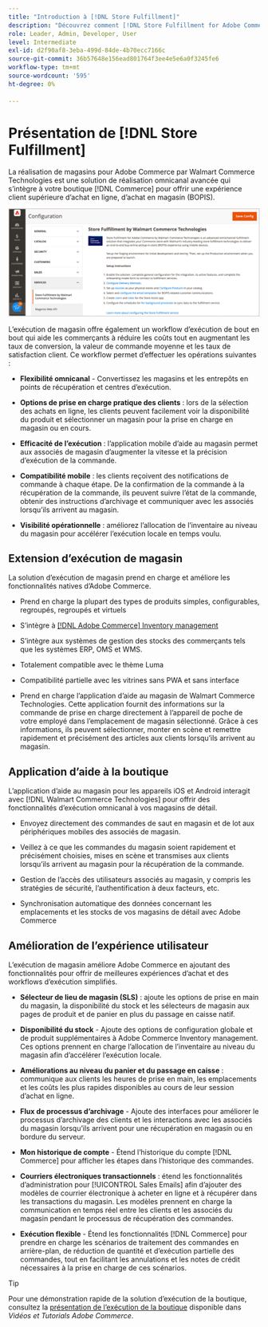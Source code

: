 ```yaml
---
title: "Introduction à [!DNL Store Fulfillment]"
description: "Découvrez comment [!DNL Store Fulfillment for Adobe Commerce by Walmart Commerce Technologies] prend en charge l’achat en ligne, la prise en charge en magasin (BOPIS) pour les clients. Utilisez le mobile d’assistance au magasin pour rationaliser l’exécution BOPIS et le traitement des commandes pour les associés au magasin et les clients Commerce."
role: Leader, Admin, Developer, User
level: Intermediate
exl-id: d2f90af8-3eba-499d-84de-4b70ecc7166c
source-git-commit: 36b57648e156ead801764f3ee4e5e6a0f3245fe6
workflow-type: tm+mt
source-wordcount: '595'
ht-degree: 0%

---
```


# Présentation de [!DNL Store Fulfillment]

La réalisation de magasins pour Adobe Commerce par Walmart Commerce Technologies est une solution de réalisation omnicanal avancée qui s’intègre à votre boutique [!DNL Commerce] pour offrir une expérience client supérieure d’achat en ligne, d’achat en magasin (BOPIS).

![ {Store Fulfillment solution Configuration de l’Adobe d’administration](assets/store-fulfillment-admin-home.png)

L’exécution de magasin offre également un workflow d’exécution de bout en bout qui aide les commerçants à réduire les coûts tout en augmentant les taux de conversion, la valeur de commande moyenne et les taux de satisfaction client. Ce workflow permet d’effectuer les opérations suivantes :

* **Flexibilité omnicanal** - Convertissez les magasins et les entrepôts en points de récupération et centres d’exécution.

* **Options de prise en charge pratique des clients** : lors de la sélection des achats en ligne, les clients peuvent facilement voir la disponibilité du produit et sélectionner un magasin pour la prise en charge en magasin ou en cours.

* **Efficacité de l’exécution** : l’application mobile d’aide au magasin permet aux associés de magasin d’augmenter la vitesse et la précision d’exécution de la commande.

* **Compatibilité mobile** : les clients reçoivent des notifications de commande à chaque étape. De la confirmation de la commande à la récupération de la commande, ils peuvent suivre l’état de la commande, obtenir des instructions d’archivage et communiquer avec les associés lorsqu’ils arrivent au magasin.

* **Visibilité opérationnelle** : améliorez l’allocation de l’inventaire au niveau du magasin pour accélérer l’exécution locale en temps voulu.

## Extension d’exécution de magasin

La solution d’exécution de magasin prend en charge et améliore les fonctionnalités natives d’Adobe Commerce.

* Prend en charge la plupart des types de produits simples, configurables, regroupés, regroupés et virtuels

* S’intègre à [[!DNL Adobe Commerce] Inventory management](https://docs.magento.com/user-guide/catalog/inventory-learn-more.html)

* S’intègre aux systèmes de gestion des stocks des commerçants tels que les systèmes ERP, OMS et WMS.

* Totalement compatible avec le thème Luma

* Compatibilité partielle avec les vitrines sans PWA et sans interface

* Prend en charge l’application d’aide au magasin de Walmart Commerce Technologies. Cette application fournit des informations sur la commande de prise en charge directement à l’appareil de poche de votre employé dans l’emplacement de magasin sélectionné. Grâce à ces informations, ils peuvent sélectionner, monter en scène et remettre rapidement et précisément des articles aux clients lorsqu’ils arrivent au magasin.

## Application d’aide à la boutique

L’application d’aide au magasin pour les appareils iOS et Android interagit avec [!DNL Walmart Commerce Technologies] pour offrir des fonctionnalités d’exécution omnicanal à vos magasins de détail.

* Envoyez directement des commandes de saut en magasin et de lot aux périphériques mobiles des associés de magasin.

* Veillez à ce que les commandes du magasin soient rapidement et précisément choisies, mises en scène et transmises aux clients lorsqu’ils arrivent au magasin pour la récupération de la commande.

* Gestion de l’accès des utilisateurs associés au magasin, y compris les stratégies de sécurité, l’authentification à deux facteurs, etc.

* Synchronisation automatique des données concernant les emplacements et les stocks de vos magasins de détail avec Adobe Commerce

## Amélioration de l’expérience utilisateur

L’exécution de magasin améliore Adobe Commerce en ajoutant des fonctionnalités pour offrir de meilleures expériences d’achat et des workflows d’exécution simplifiés.

* **Sélecteur de lieu de magasin (SLS)** : ajoute les options de prise en main du magasin, la disponibilité du stock et les sélecteurs de magasin aux pages de produit et de panier en plus du passage en caisse natif.

* **Disponibilité du stock** - Ajoute des options de configuration globale et de produit supplémentaires à Adobe Commerce Inventory management. Ces options prennent en charge l’allocation de l’inventaire au niveau du magasin afin d’accélérer l’exécution locale.

* **Améliorations au niveau du panier et du passage en caisse** : communique aux clients les heures de prise en main, les emplacements et les coûts les plus rapides disponibles au cours de leur session d’achat en ligne.

* **Flux de processus d’archivage** - Ajoute des interfaces pour améliorer le processus d’archivage des clients et les interactions avec les associés du magasin lorsqu’ils arrivent pour une récupération en magasin ou en bordure du serveur.

* **Mon historique de compte** - Étend l’historique du compte [!DNL Commerce] pour afficher les étapes dans l’historique des commandes.

* **Courriers électroniques transactionnels** : étend les fonctionnalités d’administration pour [!UICONTROL Sales Emails] afin d’ajouter des modèles de courrier électronique à acheter en ligne et à récupérer dans les transactions du magasin. Les modèles prennent en charge la communication en temps réel entre les clients et les associés du magasin pendant le processus de récupération des commandes.

* **Exécution flexible** - Étend les fonctionnalités [!DNL Commerce] pour prendre en charge les scénarios de traitement des commandes en arrière-plan, de réduction de quantité et d’exécution partielle des commandes, tout en facilitant les annulations et les notes de crédit nécessaires à la prise en charge de ces scénarios.

>[!TIP]
>
> Pour une démonstration rapide de la solution d’exécution de la boutique, consultez la [présentation de l’exécution de la boutique](https://experienceleague.adobe.com/docs/commerce-learn/tutorials/orders/store-fulfillment.html) disponible dans _Vidéos et Tutorials Adobe Commerce_.


